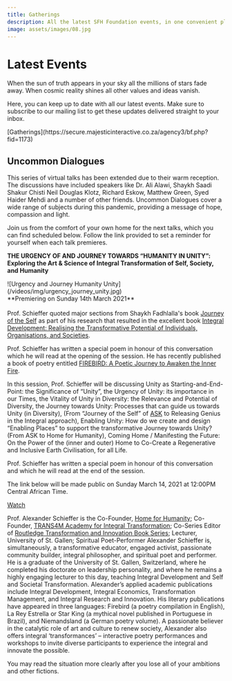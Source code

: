 ```yaml
---
title: Gatherings
description: All the latest SFH Foundation events, in one convenient place
image: assets/images/08.jpg
---
```


# Latest Events

<div class="callout">
When the sun of truth appears in your sky all the millions of stars fade away. When cosmic reality shines all other values and ideas vanish.
</div>

Here, you can keep up to date with all our latest events. Make sure to subscribe to our mailing list to get these updates delivered straight to your inbox.

<div markdown="3" class="purchase-link">
[Gatherings](https://secure.majesticinteractive.co.za/agency3/bf.php?fid=1173)
</div>

## Uncommon Dialogues

This series of virtual talks has been extended due to their warm reception. The discussions have included speakers like Dr. Ali Alawi, Shaykh Saadi Shakur Chisti Neil Douglas Klotz, Richard Eskow, Matthew Green, Syed Haider Mehdi and a number of other friends. Uncommon Dialogues cover a wide range of subjects during this pandemic, providing a message of hope, compassion and light.

Join us from the comfort of your own home for the next talks, which you can find scheduled below. Follow the link provided to set a reminder for yourself when each talk premieres. 

<div markdown="1" class="card article sidebar center">

**THE URGENCY OF AND JOURNEY TOWARDS “HUMANITY IN UNITY”: Exploring the Art & Science of Integral Transformation of Self, Society, and Humanity**

<div markdown="2" class="article-image">
![Urgency and Journey Humanity Unity](/videos/img/urgency_journey_unity.jpg)
</div>

<div markdown="3" class="article-para">
**Premiering on Sunday 14th March 2021**<br/><br/>
Prof. Schieffer quoted major sections from Shaykh Fadhlalla's book <a href="https://zahrapublications.pub/book-TheJourneyOfTheSelf.php#bookTitle" target="_blank">Journey of the Self</a> as part of his research that resulted in the excellent book <a href="https://www.amazon.com/Integral-Development-Transformative-Organisations-Transformation-ebook/dp/B01G2BGPY0/ref=sr_1_1?dchild=1&amp;keywords=integral+development+schieffer&amp;qid=1614863911&amp;sr=8-1" target="_blank">Integral Development: Realising the Transformative Potential of Individuals, Organisations, and Societies</a>.  

Prof. Schieffer has written a special poem in honour of this conversation which he will read at the opening of the session. He has recently published a book of poetry entitled <a href="https://www.amazon.com/Firebird-Alexander-Schieffer/dp/2956051709/ref=sr_1_1?dchild=1&amp;keywords=firebird+schieffer&amp;qid=1614864040&amp;sr=8-1" target="_blank">FIREBIRD: A Poetic Journey to Awaken the Inner Fire</a>.  

In this session, Prof. Schieffer will be discussing Unity as Starting-and-End-Point: the Significance of “Unity”, the Urgency of Unity: its importance in our Times, the Vitality of Unity in Diversity: the Relevance and Potential of Diversity, the Journey towards Unity: Processes that can guide us towards Unity (in Diversity), (From “Journey of the Self” of [ASK](../ask) to Releasing Genius in the Integral approach), Enabling Unity: How do we create and design “Enabling Places” to support the transformative Journey towards Unity? (From ASK to Home for Humanity), Coming Home / Manifesting the Future: On the Power of the (inner and outer) Home to Co-Create a Regenerative and Inclusive Earth Civilisation, for all Life.
  
Prof. Schieffer has written a special poem in honour of this conversation and which he will read at the end of the session.  

The link below will be made public on Sunday March 14, 2021 at 12:00PM Central African Time.
</div>

<div markdown="3" class="article-link">
<a href="https://youtu.be/EZGSFY7TJq0" target="_blank" rel="noopener noreferrer">Watch</a>
</div>

</div>

Prof. Alexander Schieffer is the Co-Founder, <a href="https://www.homeforhumanity.earth" target="_blank" rel="noopener noreferrer">Home for Humanity</a>; Co-Founder, <a href="http://www.trans-4-m.com/" target="_blank" rel="noopener noreferrer">TRANS4M Academy for Integral Transformation</a>; Co-Series Editor of <a href="https://www.trans-4-m.com/transformation-innovation-book-series/" target="_blank" rel="noopener noreferrer">Routledge Transformation and Innovation Book Series</a>; Lecturer, University of St. Gallen; Spiritual Poet-Performer Alexander Schieffer is, simultaneously, a transformative educator, engaged activist, passionate community builder, integral philosopher, and spiritual poet and performer. He is a graduate of the University of St. Gallen, Switzerland, where he completed his doctorate on leadership personality, and where he remains a highly engaging lecturer to this day, teaching Integral Development and Self and Societal Transformation. Alexander’s applied academic publications include Integral Development, Integral Economics, Transformation Management, and Integral Research and Innovation. His literary publications have appeared in three languages: Firebird (a poetry compilation in English), La Rey Estrella or Star King (a mythical novel published in Portuguese in Brazil), and Niemandsland (a German poetry volume). A passionate believer in the catalytic role of art and culture to renew society, Alexander also offers integral ‘transformances’ – interactive poetry performances and workshops to invite diverse participants to experience the integral and innovate the possible.

<div class="callout">
You may read the situation more clearly after you lose all of your ambitions and other fictions.
</div>
